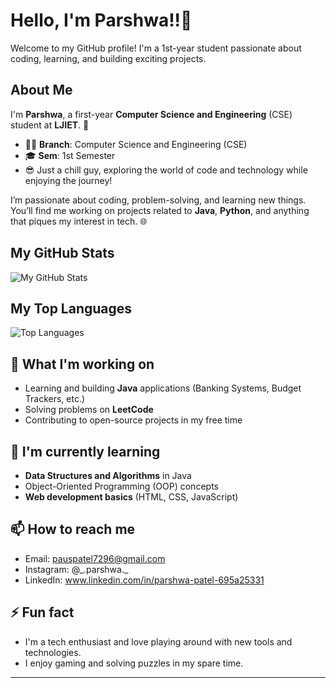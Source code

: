 # Hello, I'm Parshwa!!👋

Welcome to my GitHub profile! I'm a 1st-year student passionate about coding, learning, and building exciting projects.

## About Me

I'm **Parshwa**, a first-year **Computer Science and Engineering** (CSE) student at **LJIET**. 🚀

- 👨‍💻 **Branch**: Computer Science and Engineering (CSE)
- 🎓 **Sem**: 1st Semester
- 😎 Just a chill guy, exploring the world of code and technology while enjoying the journey!

I’m passionate about coding, problem-solving, and learning new things. You’ll find me working on projects related to **Java**, **Python**, and anything that piques my interest in tech. 🌐

## My GitHub Stats

![My GitHub Stats](https://github-readme-stats.vercel.app/api?username=parshwa-wq&show_icons=true&hide_title=true&count_private=true&hide=prs&theme=dark&bg_color=000000&icon_color=ffffff&title_color=ffffff&text_color=aaaaaa)

## My Top Languages

![Top Languages](https://github-readme-stats.vercel.app/api/top-langs/?username=parshwa-wq&layout=compact&langs_count=5&theme=dark&bg_color=000000&icon_color=ffffff&title_color=ffffff&text_color=aaaaaa)

## 🔭 What I'm working on
- Learning and building **Java** applications (Banking Systems, Budget Trackers, etc.)
- Solving problems on **LeetCode**
- Contributing to open-source projects in my free time

## 🌱 I'm currently learning
- **Data Structures and Algorithms** in Java
- Object-Oriented Programming (OOP) concepts
- **Web development basics** (HTML, CSS, JavaScript)

## 📫 How to reach me
- Email: pauspatel7296@gmail.com
- Instagram: @\_.parshwa.\_
- LinkedIn: www.linkedin.com/in/parshwa-patel-695a25331

## ⚡ Fun fact
- I'm a tech enthusiast and love playing around with new tools and technologies.
- I enjoy gaming and solving puzzles in my spare time.

---
